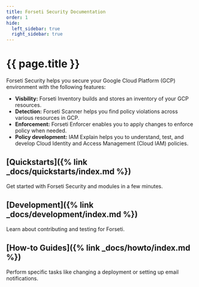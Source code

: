 ```yaml
---
title: Forseti Security Documentation
order: 1
hide: 
  left_sidebar: true
  right_sidebar: true
---
```

# {{ page.title }}

Forseti Security helps you secure your Google Cloud Platform (GCP) environment
with the following features:

  - **Visbility:** Forseti Inventory builds and stores an inventory of your
  GCP resources.
  - **Detection:** Forseti Scanner helps you find policy violations across
  various resources in GCP.
  - **Enforcement:** Forseti Enforcer enables you to apply changes to enforce
  policy when needed.
  - **Policy development:** IAM Explain helps you to understand, test, and
  develop Cloud Identity and Access Management (Cloud IAM) policies.

## [Quickstarts]({% link _docs/quickstarts/index.md %})

Get started with Forseti Security and modules in a few minutes.

## [Development]({% link _docs/development/index.md %})

Learn about contributing and testing for Forseti.

## [How-to Guides]({% link _docs/howto/index.md %})

Perform specific tasks like changing a deployment or setting up email
notifications.
